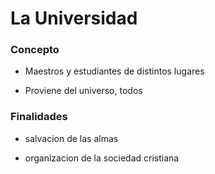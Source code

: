 # La Universidad
### Concepto

- Maestros y estudiantes de distintos lugares

- Proviene del universo, todos

  

###  Finalidades

  

- salvacion de las almas

- organizacion de la sociedad cristiana
<!--stackedit_data:
eyJoaXN0b3J5IjpbLTE2MTg0ODE2NDhdfQ==
-->